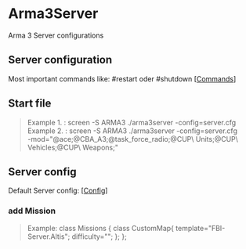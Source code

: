 # Arma3Server
Arma 3 Server configurations

## Server configuration
Most important commands like: #restart oder #shutdown
[[Commands](https://community.bistudio.com/wiki/Multiplayer_Server_Commands)]

## Start file
>Example 1. : screen -S ARMA3 ./arma3server -config=server.cfg   
>Example 2. : screen -S ARMA3 ./arma3server -config=server.cfg  
-mod="@ace\;@CBA_A3\;@task_force_radio\;@CUP\ Units\;@CUP\ Vehicles\;@CUP\ Weapons\;"

## Server config
Default Server config: [[Config](https://community.bistudio.com/wiki/server.cfg)]
### add Mission
>Example: class Missions {
	class CustomMap{
	    template="FBI-Server.Altis";
	    difficulty="";
	};
};
